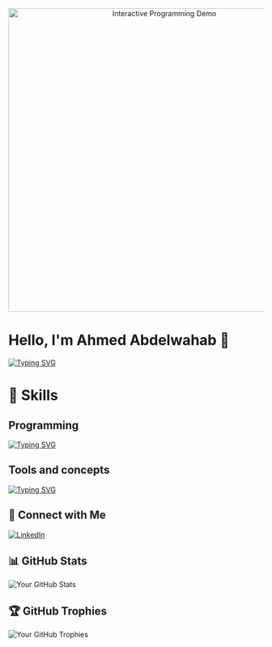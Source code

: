 

<p align="center">
  <img src="https://yourdomain.com/path/to/interactive-demo.gif" alt="Interactive Programming Demo" width="600">
</p>

# Hello, I'm Ahmed Abdelwahab 👋
[![Typing SVG](https://readme-typing-svg.demolab.com/?lines=3rd+CS+student;I’m+interested+in+competitive+programming;I'm+learning+nodejs;passionate+about+coding+and+exploring+new+technologies)](https://git.io/typing-svg)

# 🚀 Skills
## Programming
[![Typing SVG](https://readme-typing-svg.demolab.com/?lines=JavaScript,+Python,+Bootstrap;+C+plus+plus,+HTML/CSS,+SQL;+RESTful+APIs,+Java)](https://git.io/typing-svg)
## Tools and concepts 
[![Typing SVG](https://readme-typing-svg.demolab.com/?lines=Linux,+Data+structures;+algorithms+competitive+problem+solving;+Markdown,+Git,+Github)](https://git.io/typing-svg)


## 🤝 Connect with Me

[![LinkedIn](https://img.shields.io/badge/LinkedIn-Connect-blue)](www.linkedin.com/in/ahmedabdelwahab042)


## 📊 GitHub Stats

![Your GitHub Stats](https://github-readme-stats.vercel.app/api?username=3bwahab&show_icons=true&count_private=true&hide=prs)

## 🏆 GitHub Trophies

![Your GitHub Trophies](https://github-profile-trophy.vercel.app/?username=yourusername)



